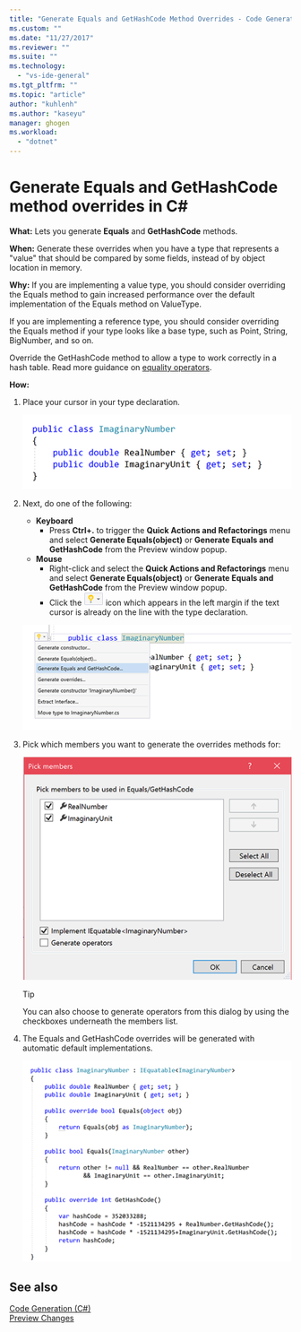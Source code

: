 ```yaml
---
title: "Generate Equals and GetHashCode Method Overrides - Code Generation (C#) | Microsoft Docs"
ms.custom: ""
ms.date: "11/27/2017"
ms.reviewer: ""
ms.suite: ""
ms.technology: 
  - "vs-ide-general"
ms.tgt_pltfrm: ""
ms.topic: "article"
author: "kuhlenh"
ms.author: "kaseyu"
manager: ghogen
ms.workload: 
  - "dotnet"
---
```

# Generate Equals and GetHashCode method overrides in C# #

**What:** Lets you generate **Equals** and **GetHashCode** methods.

**When:** Generate these overrides when you have a type that represents a "value" that should be compared by some fields, instead of by object location in memory.

**Why:** If you are implementing a value type, you should consider overriding the Equals method to gain increased performance over the default implementation of the Equals method on ValueType.

If you are implementing a reference type, you should consider overriding the Equals method if your type looks like a base type, such as Point, String, BigNumber, and so on.

Override the GetHashCode method to allow a type to work correctly in a hash table. Read more guidance on [equality operators](/dotnet/standard/design-guidelines/equality-operators).

**How:**

1. Place your cursor in your type declaration.

   ![Highlighted code](media/overrides-highlight-cs.png)

1. Next, do one of the following:
   * **Keyboard**
     * Press **Ctrl+.** to trigger the **Quick Actions and Refactorings** menu and select **Generate Equals(object)** or **Generate Equals and GetHashCode** from the Preview window popup.
   * **Mouse**
     * Right-click and select the **Quick Actions and Refactorings** menu and select **Generate Equals(object)** or **Generate Equals and GetHashCode** from the Preview window popup.
     * Click the ![Lightbulb](media/bulb-cs.png) icon which appears in the left margin if the text cursor is already on the line with the type declaration.

   ![Generate overrides preview](media/overrides-preview-cs.png)

1. Pick which members you want to generate the overrides methods for:

    ![Generate overrides dialog](media/overrides-dialog-cs.png)

    > [!TIP]
    > You can also choose to generate operators from this dialog by using the checkboxes underneath the members list.

1. The Equals and GetHashCode overrides will be generated with automatic default implementations.

   ![Generate method result](media/overrides-result-cs.png)

## See also

[Code Generation (C#)](../code-generation-csharp.md)  
[Preview Changes](../../ide/preview-changes.md)
